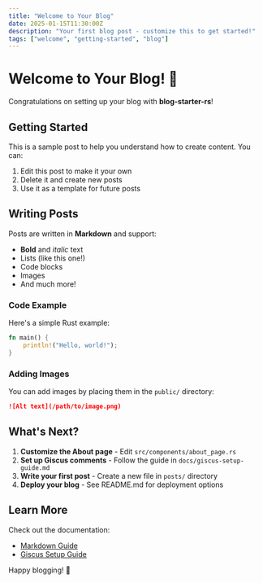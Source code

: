 ```yaml
---
title: "Welcome to Your Blog"
date: 2025-01-15T11:30:00Z
description: "Your first blog post - customize this to get started!"
tags: ["welcome", "getting-started", "blog"]
---
```


# Welcome to Your Blog! 🎉

Congratulations on setting up your blog with **blog-starter-rs**!

## Getting Started

This is a sample post to help you understand how to create content. You can:

1. Edit this post to make it your own
2. Delete it and create new posts
3. Use it as a template for future posts

## Writing Posts

Posts are written in **Markdown** and support:

- **Bold** and *italic* text
- Lists (like this one!)
- Code blocks
- Images
- And much more!

### Code Example

Here's a simple Rust example:

```rust
fn main() {
    println!("Hello, world!");
}
```

### Adding Images

You can add images by placing them in the `public/` directory:

```markdown
![Alt text](/path/to/image.png)
```

## What's Next?

1. **Customize the About page** - Edit `src/components/about_page.rs`
2. **Set up Giscus comments** - Follow the guide in `docs/giscus-setup-guide.md`
3. **Write your first post** - Create a new file in `posts/` directory
4. **Deploy your blog** - See README.md for deployment options

## Learn More

Check out the documentation:

- [Markdown Guide](../docs/markdown-guide.md)
- [Giscus Setup Guide](../docs/giscus-setup-guide.md)

Happy blogging! 🚀

